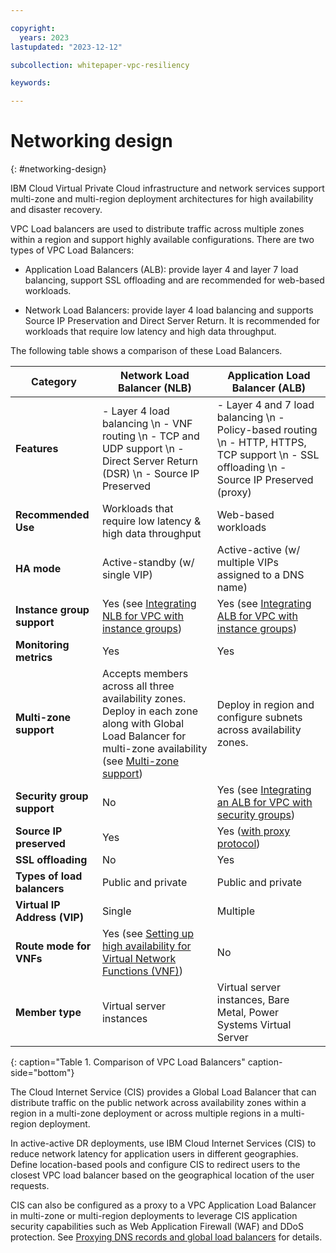```yaml
---

copyright:
  years: 2023
lastupdated: "2023-12-12"

subcollection: whitepaper-vpc-resiliency

keywords:

---
```


# Networking design
{: #networking-design}

IBM Cloud Virtual Private Cloud infrastructure and network services support multi-zone and multi-region deployment architectures for high availability and disaster recovery.

VPC Load balancers are used to distribute traffic across multiple zones within a region and support highly available configurations. There are two types of VPC Load Balancers:

-   Application Load Balancers (ALB): provide layer 4 and layer 7 load balancing, support SSL offloading and are recommended for web-based workloads.

-   Network Load Balancers: provide layer 4 load balancing and supports Source IP Preservation and Direct Server Return. It is recommended for workloads that require low latency and high data throughput.

The following table shows a comparison of these Load Balancers.

| **Category**                 | **Network Load Balancer (NLB)**                                                                                                                                                                                                                 | **Application Load Balancer (ALB)**                                                                                                        |
|------------------------------|-------------------------------------------------------------------------------------------------------------------------------------------------------------------------------------------------------------------------------------------------|--------------------------------------------------------------------------------------------------------------------------------------------|
| **Features**                 | - Layer 4 load balancing \n - VNF routing \n - TCP and UDP support \n - Direct Server Return (DSR) \n - Source IP Preserved                                                                                                                                 | - Layer 4 and 7 load balancing \n - Policy-based routing \n - HTTP, HTTPS, TCP support \n - SSL offloading \n - Source IP Preserved (proxy)            |
| **Recommended Use**          | Workloads that require low latency & high data throughput                                                                                                                                                                                       | Web-based workloads                                                                                                                        |
| **HA mode**                  | Active-standby (w/ single VIP)                                                                                                                                                                                                                  | Active-active (w/ multiple VIPs assigned to a DNS name)                                                                                    |
| **Instance group support**   | Yes (see [Integrating NLB for VPC with instance groups](https://cloud.ibm.com/docs/vpc?topic=vpc-nlb-integration-with-instance-groups))                                                                                                         | Yes (see [Integrating ALB for VPC with instance groups](https://cloud.ibm.com/docs/vpc?topic=vpc-lbaas-integration-with-instance-groups))  |
| **Monitoring metrics**       | Yes                                                                                                                                                                                                                                             | Yes                                                                                                                                        |
| **Multi-zone support**       | Accepts members across all three availability zones. Deploy in each zone along with Global Load Balancer for multi-zone availability (see [Multi-zone support](https://cloud.ibm.com/docs/vpc?topic=vpc-network-load-balancers#nlb-use-case-2)) | Deploy in region and configure subnets across availability zones.                                                                     |
| **Security group support**   | No                                                                                                                                                                                                                                              | Yes (see [Integrating an ALB for VPC with security groups](https://cloud.ibm.com/docs/vpc?topic=vpc-alb-integration-with-security-groups)) |
| **Source IP preserved**      | Yes                                                                                                                                                                                                                                             | Yes ([with proxy protocol](https://cloud.ibm.com/docs/vpc?topic=vpc-advanced-traffic-management#preserving-end-client-ip-address))         |
| **SSL offloading**           | No                                                                                                                                                                                                                                              | Yes                                                                                                                                        |
| **Types of load balancers**  | Public and private                                                                                                                                                                                                                              | Public and private                                                                                                                         |
| **Virtual IP Address (VIP)** | Single                                                                                                                                                                                                                                          | Multiple                                                                                                                                   |
| **Route mode for VNFs**      | Yes (see [Setting up high availability for Virtual Network Functions (VNF)](https://cloud.ibm.com/docs/vpc?topic=vpc-about-vnf))                                                                                                                | No                                                                                                                                         |
| **Member type**              | Virtual server instances                                                                                                                                                                                                                        | Virtual server instances, Bare Metal, Power Systems Virtual Server                                                                         |
{: caption="Table 1. Comparison of VPC Load Balancers" caption-side="bottom"}

The Cloud Internet Service (CIS) provides a Global Load Balancer that can distribute traffic on the public network across availability zones within a region in a multi-zone deployment or across multiple regions in a multi-region deployment.

In active-active DR deployments, use IBM Cloud Internet Services (CIS) to reduce network latency for application users in different geographies. Define location-based pools and configure CIS to redirect users to the closest VPC load balancer based on the geographical location of the user requests.

CIS can also be configured as a proxy to a VPC Application Load Balancer in multi-zone or multi-region deployments to leverage CIS application security capabilities such as Web Application Firewall (WAF) and DDoS protection. See [Proxying DNS records and global load balancers](https://cloud.ibm.com/docs/cis?topic=cis-dns-concepts#dns-concepts-proxying-dns-records) for details.
